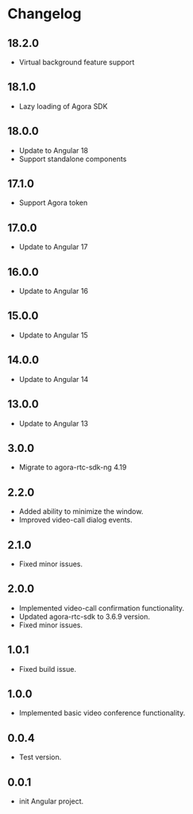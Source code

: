 # Changelog

## 18.2.0
- Virtual background feature support

## 18.1.0
- Lazy loading of Agora SDK

## 18.0.0
- Update to Angular 18
- Support standalone components

## 17.1.0
- Support Agora token

## 17.0.0
- Update to Angular 17

## 16.0.0
- Update to Angular 16

## 15.0.0
- Update to Angular 15

## 14.0.0
- Update to Angular 14

## 13.0.0
- Update to Angular 13

## 3.0.0
- Migrate to agora-rtc-sdk-ng 4.19

## 2.2.0
 - Added ability to minimize the window.
 - Improved video-call dialog events.

## 2.1.0
 - Fixed minor issues.

## 2.0.0
- Implemented video-call confirmation functionality.
- Updated agora-rtc-sdk to 3.6.9 version.
- Fixed minor issues.

## 1.0.1
- Fixed build issue.

## 1.0.0
- Implemented basic video conference functionality.

## 0.0.4
- Test version.

## 0.0.1
- init Angular project.
